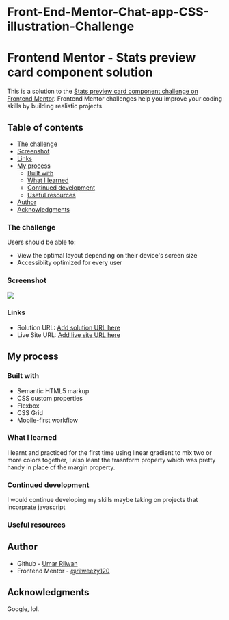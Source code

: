 # Front-End-Mentor-Chat-app-CSS-illustration-Challenge
# Frontend Mentor - Stats preview card component solution

This is a solution to the [Stats preview card component challenge on Frontend Mentor](https://www.frontendmentor.io/challenges/stats-preview-card-component-8JqbgoU62). Frontend Mentor challenges help you improve your coding skills by building realistic projects. 

## Table of contents
  - [The challenge](#the-challenge)
  - [Screenshot](#screenshot)
  - [Links](#links)
- [My process](#my-process)
  - [Built with](#built-with)
  - [What I learned](#what-i-learned)
  - [Continued development](#continued-development)
  - [Useful resources](#useful-resources)
- [Author](#author)
- [Acknowledgments](#acknowledgments)

### The challenge

Users should be able to:

- View the optimal layout depending on their device's screen size
- Accessibiity optimized for every user

### Screenshot

![](./screenshot.jpg)


### Links

- Solution URL: [Add solution URL here](https://your-solution-url.com)
- Live Site URL: [Add live site URL here](https://your-live-site-url.com)

## My process

### Built with

- Semantic HTML5 markup
- CSS custom properties
- Flexbox
- CSS Grid
- Mobile-first workflow

### What I learned

I learnt and practiced for the first time using linear gradient to mix two or more colors together, I also leant the trasnform property which was pretty handy in place of the margin property.

### Continued development
I would continue developing my skills maybe taking on projects that incorprate javascript

### Useful resources


## Author

- Github - [Umar Rilwan](https://github.com/rilweezy120)
- Frontend Mentor - [@rilweezy120](https://www.frontendmentor.io/profile/rilweezy120)


## Acknowledgments

Google, lol.
